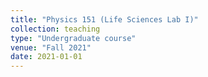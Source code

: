 ```yaml
---
title: "Physics 151 (Life Sciences Lab I)"
collection: teaching
type: "Undergraduate course"
venue: "Fall 2021"
date: 2021-01-01
---
```

